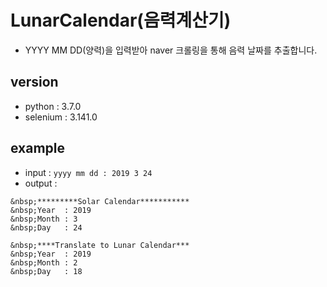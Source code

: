 # LunarCalendar(음력계산기)
- YYYY MM DD(양력)을 입력받아 naver 크롤링을 통해 음력 날짜를 추출합니다.

## version
- python : 3.7.0
- selenium : 3.141.0

## example
- input : `yyyy mm dd : 2019 3 24`
- output : 
```
&nbsp;*********Solar Calendar***********
&nbsp;Year  : 2019
&nbsp;Month : 3
&nbsp;Day   : 24

&nbsp;****Translate to Lunar Calendar***
&nbsp;Year  : 2019
&nbsp;Month : 2
&nbsp;Day   : 18
```
